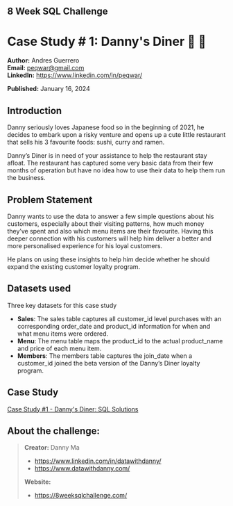 ## 8 Week SQL Challenge
# Case Study # 1: Danny's Diner 🍣 🍜
**Author:** Andres Guerrero <br />
**Email:** peqwar@gmail.com <br />
**LinkedIn:** <a href="https://www.linkedin.com/in/peqwar/" target="_blank">https://www.linkedin.com/in/peqwar/</a>

**Published:** January 16, 2024

## Introduction
Danny seriously loves Japanese food so in the beginning of 2021, he decides to embark upon a risky venture and opens up a cute little restaurant that sells his 3 favourite foods: sushi, curry and ramen.

Danny’s Diner is in need of your assistance to help the restaurant stay afloat. The restaurant has captured some very basic data from their few months of operation but have no idea how to use their data to help them run the business.

## Problem Statement
Danny wants to use the data to answer a few simple questions about his customers, especially about their visiting patterns, how much money they’ve spent and also which menu items are their favourite. Having this deeper connection with his customers will help him deliver a better and more personalised experience for his loyal customers.

He plans on using these insights to help him decide whether he should expand the existing customer loyalty program.

## Datasets used
Three key datasets for this case study
- <strong>Sales</strong>: The sales table captures all customer_id level purchases with an corresponding order_date and product_id information for when and what menu items were ordered.
- <strong>Menu</strong>: The menu table maps the product_id to the actual product_name and price of each menu item.
- <strong>Members</strong>: The members table captures the join_date when a customer_id joined the beta version of the Danny’s Diner loyalty program.

## Case Study
[Case Study #1 - Danny's Diner: SQL Solutions](./dannys_diner_solutions.md)

## About the challenge:
> **Creator:** Danny Ma 
> - https://www.linkedin.com/in/datawithdanny/ 
> - https://www.datawithdanny.com/
>
> **Website:** 
> - https://8weeksqlchallenge.com/
